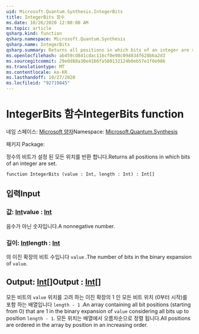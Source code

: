 ```yaml
---
uid: Microsoft.Quantum.Synthesis.IntegerBits
title: IntegerBits 함수
ms.date: 10/26/2020 12:00:00 AM
ms.topic: article
qsharp.kind: function
qsharp.namespace: Microsoft.Quantum.Synthesis
qsharp.name: IntegerBits
qsharp.summary: Returns all positions in which bits of an integer are set.
ms.openlocfilehash: ab459cd841cdac116cf0e98c094834f628b6a2d3
ms.sourcegitcommit: 29e0d88a30e4166fa580132124b0eb57e1f0e986
ms.translationtype: MT
ms.contentlocale: ko-KR
ms.lasthandoff: 10/27/2020
ms.locfileid: "92719845"
---
```

# <a name="integerbits-function"></a><span data-ttu-id="81606-102">IntegerBits 함수</span><span class="sxs-lookup"><span data-stu-id="81606-102">IntegerBits function</span></span>

<span data-ttu-id="81606-103">네임 스페이스: [Microsoft 양자](xref:Microsoft.Quantum.Synthesis)</span><span class="sxs-lookup"><span data-stu-id="81606-103">Namespace: [Microsoft.Quantum.Synthesis](xref:Microsoft.Quantum.Synthesis)</span></span>

<span data-ttu-id="81606-104">패키지 [](https://nuget.org/packages/)</span><span class="sxs-lookup"><span data-stu-id="81606-104">Package: [](https://nuget.org/packages/)</span></span>


<span data-ttu-id="81606-105">정수의 비트가 설정 된 모든 위치를 반환 합니다.</span><span class="sxs-lookup"><span data-stu-id="81606-105">Returns all positions in which bits of an integer are set.</span></span>

```qsharp
function IntegerBits (value : Int, length : Int) : Int[]
```


## <a name="input"></a><span data-ttu-id="81606-106">입력</span><span class="sxs-lookup"><span data-stu-id="81606-106">Input</span></span>

### <a name="value--int"></a><span data-ttu-id="81606-107">값: [Int](xref:microsoft.quantum.lang-ref.int)</span><span class="sxs-lookup"><span data-stu-id="81606-107">value : [Int](xref:microsoft.quantum.lang-ref.int)</span></span>

<span data-ttu-id="81606-108">음수가 아닌 숫자입니다.</span><span class="sxs-lookup"><span data-stu-id="81606-108">A nonnegative number.</span></span>


### <a name="length--int"></a><span data-ttu-id="81606-109">길이: [Int](xref:microsoft.quantum.lang-ref.int)</span><span class="sxs-lookup"><span data-stu-id="81606-109">length : [Int](xref:microsoft.quantum.lang-ref.int)</span></span>

<span data-ttu-id="81606-110">의 이진 확장의 비트 수입니다 `value` .</span><span class="sxs-lookup"><span data-stu-id="81606-110">The number of bits in the binary expansion of `value`.</span></span>



## <a name="output--int"></a><span data-ttu-id="81606-111">Output: [Int](xref:microsoft.quantum.lang-ref.int)[]</span><span class="sxs-lookup"><span data-stu-id="81606-111">Output : [Int](xref:microsoft.quantum.lang-ref.int)[]</span></span>

<span data-ttu-id="81606-112">모든 비트의 `value` 위치를 고려 하는 이진 확장의 1 인 모든 비트 위치 (0부터 시작)를 포함 하는 배열입니다 `length - 1` .</span><span class="sxs-lookup"><span data-stu-id="81606-112">An array containing all bit positions (starting from 0) that are 1 in the binary expansion of `value` considering all bits up to position `length - 1`.</span></span>  <span data-ttu-id="81606-113">모든 위치는 배열에서 오름차순으로 정렬 됩니다.</span><span class="sxs-lookup"><span data-stu-id="81606-113">All positions are ordered in the array by position in an increasing order.</span></span>